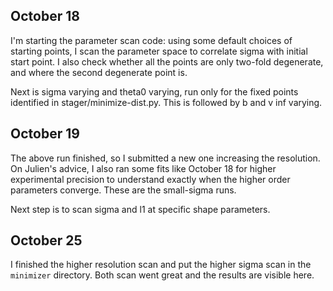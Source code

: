 ## October 18

I'm starting the parameter scan code: using some default choices of starting points, I scan the parameter space to correlate sigma with initial start point. I also check whether all the points are only two-fold degenerate, and where the second degenerate point is.

Next is sigma varying and theta0 varying, run only for the fixed points identified in stager/minimize-dist.py. This is followed by b and v inf varying.

## October 19
The above run finished, so I submitted a new one increasing the resolution. On Julien's advice, I also ran some fits like October 18 for higher experimental precision to understand exactly when the higher order parameters converge. These are the small-sigma runs.

Next step is to scan sigma and l1 at specific shape parameters.

## October 25
I finished the higher resolution scan and put the higher sigma scan in the `minimizer` directory. Both scan went great and the results are visible here.
